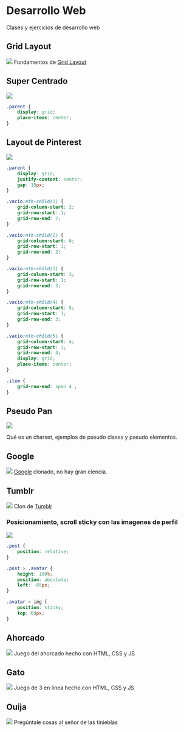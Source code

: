 # Desarrollo Web
Clases y ejercicios de desarrollo web

## Grid Layout
![](https://user-images.githubusercontent.com/20376969/89110760-9b1c1f00-d413-11ea-88c2-6bc0b702ac31.png)
Fundamentos de [Grid Layout](https://css-tricks.com/snippets/css/complete-guide-grid/)
## Super Centrado
![](https://user-images.githubusercontent.com/20376969/88968003-3c6c6f00-d274-11ea-96c5-6488a9d974de.png)
```css
.parent {
	display: grid;
	place-items: center;
}
```
## Layout de Pinterest
![](https://user-images.githubusercontent.com/20376969/89131723-a4b98b80-d4d4-11ea-8752-9b39050aca5a.png)
```css
.parent {
	display: grid;
	justify-content: center;
	gap: 15px;
}

.vacio:nth-child(1) {
    grid-column-start: 2;
    grid-row-start: 1;
    grid-row-end: 2;
}

.vacio:nth-child(2) {
    grid-column-start: 6;
    grid-row-start: 1;
    grid-row-end: 2;
}

.vacio:nth-child(3) {
    grid-column-start: 3;
    grid-row-start: 1;
    grid-row-end: 3;
}

.vacio:nth-child(4) {
    grid-column-start: 5;
    grid-row-start: 1;
    grid-row-end: 3;
}

.vacio:nth-child(5) {
    grid-column-start: 4;
    grid-row-start: 1;
    grid-row-end: 4;
    display: grid;
    place-items: center;
}

.item {
	grid-row-end: span 4 ;
}
```
## Pseudo Pan
![](https://user-images.githubusercontent.com/20376969/89131848-70929a80-d4d5-11ea-8177-3dc39adf71e6.png)

Qué es un charset, ejemplos de pseudo clases y pseudo elementos.

## Google
![](https://user-images.githubusercontent.com/20376969/89574968-9e881f80-d7f2-11ea-9c25-853beb549da0.png)
[Google](https://google.com) clonado, no hay gran ciencia.

## Tumblr
![](https://user-images.githubusercontent.com/20376969/90321677-6dee6700-df11-11ea-94e7-3c94afc91cc0.png)
Clon de [Tumblr](https://www.tumblr.com)
### Posicionamiento, scroll sticky con las imagenes de perfil
![](https://media.giphy.com/media/kZtSKarOyDP5GPggi3/giphy.gif)
```css
.post {
	position: relative;
}

.post > .avatar {
    height: 100%;
    position: absolute;
    left: -85px;
}

.avatar > img {
    position: sticky;
    top: 69px;
}
```
## Ahorcado
![](https://user-images.githubusercontent.com/20376969/114278420-6a09da80-99f5-11eb-9d24-c39eb63803dc.png)
Juego del ahorcado hecho con HTML, CSS y JS

## Gato
![](https://user-images.githubusercontent.com/20376969/114278499-bead5580-99f5-11eb-8ac5-30ece4a890dc.png)
Juego de 3 en linea hecho con HTML, CSS y JS

## Ouija
![](https://user-images.githubusercontent.com/20376969/114278542-f3211180-99f5-11eb-96c6-2ad03b3a9844.png)
Pregúntale cosas al señor de las tinieblas